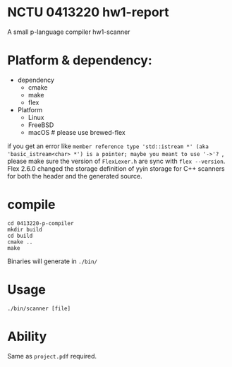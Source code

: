 # NCTU 0413220 hw1-report 
A small p-language compiler
    hw1-scanner

# Platform & dependency:
- dependency
  - cmake
  - make
  - flex
- Platform
  - Linux
  - FreeBSD
  - macOS   # please use brewed-flex


if you get an error like `member reference type 'std::istream *' (aka 'basic_istream<char> *') is a pointer; maybe you meant to use '->'? `, please make sure the version of `FlexLexer.h` are sync with `flex --version`.
Flex 2.6.0 changed the storage definition of yyin storage for C++ scanners for both the header and the generated source. 

# compile
```
cd 0413220-p-compiler
mkdir build
cd build
cmake ..
make
```
Binaries will generate in `./bin/`

# Usage

`./bin/scanner [file]`

# Ability

Same as `project.pdf` required.
